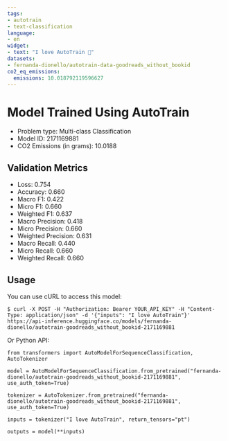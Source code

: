 ```yaml
---
tags:
- autotrain
- text-classification
language:
- en
widget:
- text: "I love AutoTrain 🤗"
datasets:
- fernanda-dionello/autotrain-data-goodreads_without_bookid
co2_eq_emissions:
  emissions: 10.018792119596627
---
```


# Model Trained Using AutoTrain

- Problem type: Multi-class Classification
- Model ID: 2171169881
- CO2 Emissions (in grams): 10.0188

## Validation Metrics

- Loss: 0.754
- Accuracy: 0.660
- Macro F1: 0.422
- Micro F1: 0.660
- Weighted F1: 0.637
- Macro Precision: 0.418
- Micro Precision: 0.660
- Weighted Precision: 0.631
- Macro Recall: 0.440
- Micro Recall: 0.660
- Weighted Recall: 0.660


## Usage

You can use cURL to access this model:

```
$ curl -X POST -H "Authorization: Bearer YOUR_API_KEY" -H "Content-Type: application/json" -d '{"inputs": "I love AutoTrain"}' https://api-inference.huggingface.co/models/fernanda-dionello/autotrain-goodreads_without_bookid-2171169881
```

Or Python API:

```
from transformers import AutoModelForSequenceClassification, AutoTokenizer

model = AutoModelForSequenceClassification.from_pretrained("fernanda-dionello/autotrain-goodreads_without_bookid-2171169881", use_auth_token=True)

tokenizer = AutoTokenizer.from_pretrained("fernanda-dionello/autotrain-goodreads_without_bookid-2171169881", use_auth_token=True)

inputs = tokenizer("I love AutoTrain", return_tensors="pt")

outputs = model(**inputs)
```